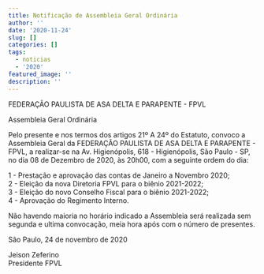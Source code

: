 ```yaml
---
title: Notificação de Assembleia Geral Ordinária
author: ''
date: '2020-11-24'
slug: []
categories: []
tags:
  - noticias
  - '2020'
featured_image: ''
description: ''
---
```


FEDERAÇÃO PAULISTA DE ASA DELTA E PARAPENTE - FPVL

Assembleia Geral Ordinária


Pelo presente e nos termos dos artigos 21º A 24º do Estatuto, convoco a Assembleia Geral da FEDERAÇÃO PAULISTA DE ASA DELTA E PARAPENTE - FPVL, a realizar-se na Av. Higienópolis, 618 - Higienópolis, São Paulo - SP, no dia 08 de Dezembro de 2020, às 20h00, com a seguinte ordem do dia:

1 - Prestação e aprovação das contas de Janeiro a Novembro 2020;  
2 - Eleição da nova Diretoria FPVL para o biênio 2021-2022;  
3 - Eleição do novo Conselho Fiscal  para o biênio 2021-2022;  
4 - Aprovação do Regimento Interno.  

Não havendo maioria no horário indicado a Assembleia será realizada sem segunda e ultima convocação, meia hora após com o número de presentes.  

São Paulo, 24 de novembro de 2020


Jeison Zeferino  
Presidente FPVL